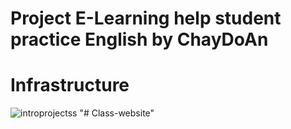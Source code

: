 # Project E-Learning help student practice English by ChayDoAn

# Infrastructure
![introprojectss](https://github.com/pvdkhoa/E-LearningWebsite/assets/138305549/b23b180f-50b0-4169-a2d5-8e27b8cdef3e)
"# Class-website" 
